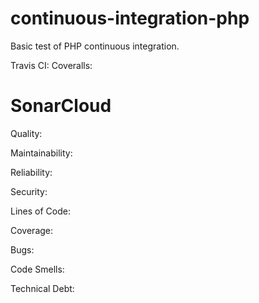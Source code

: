 # continuous-integration-php
Basic test of PHP continuous integration.

Travis CI: 
Coveralls: 

# SonarCloud

Quality: 

Maintainability: 

Reliability: 

Security: 

Lines of Code: 

Coverage: 

Bugs: 

Code Smells: 

Technical Debt: 
